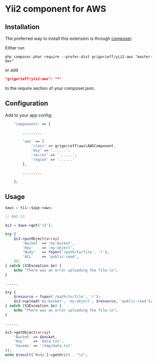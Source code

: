 Yii2 component for AWS
=====================================

Installation
------------

The preferred way to install this extension is through [composer](http://getcomposer.org/download/).

Either run

```
php composer.phar require --prefer-dist grigorieff/yii2-aws "master-dev"
```

or add

```json
"grigorieff/yii2-aws": "*"
```

to the require section of your composer.json.

Configuration
------------

Add to your app config:

```php
    'components' => [

        .........

        'aws' => [
            'class' => grigorieff\aws\AWSComponent,
            'key' => '......',
            'secret' => '......',
            'region' => '......'
        ],

        .........

    ];
```

Usage
------------

```php
$aws = Yii::$app->aws;

// AWS S3

$s3 = $aws->get('s3');

try {
    $s3->putObject(array(
        'Bucket' => 'my-bucket',
        'Key'    => 'my-object',
        'Body'   => fopen('/path/to/file', 'r'),
        'ACL'    => 'public-read',
    ));
} catch (S3Exception $e) {
    echo "There was an error uploading the file.\n";
}

......

try {
    $resource = fopen('/path/to/file', 'r');
    $s3->upload('my-bucket', 'my-object', $resource, 'public-read');
} catch (S3Exception $e) {
    echo "There was an error uploading the file.\n";
}

......

$s3->getObject(array(
    'Bucket' => $bucket,
    'Key'    => 'data.txt',
    'SaveAs' => '/tmp/data.txt'
));
echo $result['Body']->getUri() . "\n";

```